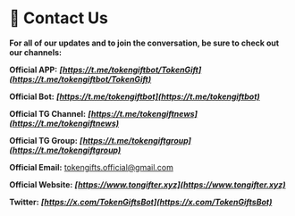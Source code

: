 # 🤝 Contact Us

**For all of our updates and to join the conversation, be sure to check out our channels:**

**Official APP:** **_[https://t.me/tokengiftbot/TokenGift](https://t.me/tokengiftbot/TokenGift)_**

**Official Bot:** **_[https://t.me/tokengiftbot](https://t.me/tokengiftbot)_**

**Official TG Channel:** **_[https://t.me/tokengiftnews](https://t.me/tokengiftnews)_**

**Official TG Group:** **_[https://t.me/tokengiftgroup](https://t.me/tokengiftgroup)_**

**Official Email:** tokengifts.official@gmail.com

**Official Website:** **_[https://www.tongifter.xyz](https://www.tongifter.xyz)_**

**Twitter:** **_[https://x.com/TokenGiftsBot](https://x.com/TokenGiftsBot)_**
